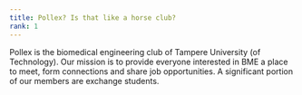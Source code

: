 ```yaml
---
title: Pollex? Is that like a horse club?
rank: 1
---
```


Pollex is the biomedical engineering club of Tampere University (of Technology). Our mission is to provide everyone
interested in BME a place to meet, form connections and share job opportunities. A significant portion of our members
are exchange students.